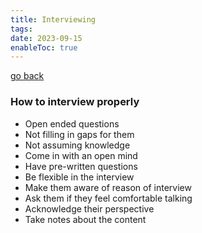 ```yaml
---
title: Interviewing
tags: 
date: 2023-09-15
enableToc: true
---
```


[go back](9Subjects/9English.md)

### How to interview properly
- Open ended questions
- Not filling in gaps for them
- Not assuming knowledge
- Come in with an open mind
- Have pre-written questions
- Be flexible in the interview
- Make them aware of reason of interview
- Ask them if they feel comfortable talking
- Acknowledge their perspective
- Take notes about the content